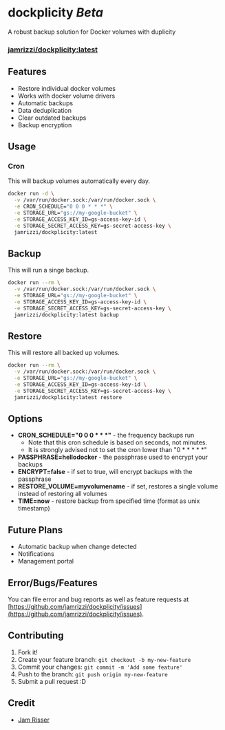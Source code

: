 # dockplicity _Beta_
A robust backup solution for Docker volumes with duplicity

### [jamrizzi/dockplicity:latest](https://hub.docker.com/r/jamrizzi/dockplicity/)

## Features
* Restore individual docker volumes
* Works with docker volume drivers
* Automatic backups
* Data deduplication
* Clear outdated backups
* Backup encryption

## Usage

### Cron
This will backup volumes automatically every day.
```sh
docker run -d \
  -v /var/run/docker.sock:/var/run/docker.sock \
  -e CRON_SCHEDULE="0 0 0 * * *" \
  -e STORAGE_URL="gs://my-google-bucket" \
  -e STORAGE_ACCESS_KEY_ID=gs-access-key-id \
  -e STORAGE_SECRET_ACCESS_KEY=gs-secret-access-key \
  jamrizzi/dockplicity:latest
```

## Backup
This will run a singe backup.
```sh
docker run --rm \
  -v /var/run/docker.sock:/var/run/docker.sock \
  -e STORAGE_URL="gs://my-google-bucket" \
  -e STORAGE_ACCESS_KEY_ID=gs-access-key-id \
  -e STORAGE_SECRET_ACCESS_KEY=gs-secret-access-key \
  jamrizzi/dockplicity:latest backup
```

## Restore
This will restore all backed up volumes.
```sh
docker run --rm \
  -v /var/run/docker.sock:/var/run/docker.sock \
  -e STORAGE_URL="gs://my-google-bucket" \
  -e STORAGE_ACCESS_KEY_ID=gs-access-key-id \
  -e STORAGE_SECRET_ACCESS_KEY=gs-secret-access-key \
  jamrizzi/dockplicity:latest restore
```

## Options
* __CRON_SCHEDULE="0 0 0 &ast; &ast; &ast;"__ - the frequency backups run
  * Note that this cron schedule is based on seconds, not minutes.
  * It is strongly advised not to set the cron lower than "0 &ast; &ast; &ast; &ast; &ast;"
* __PASSPHRASE=hellodocker__ - the passphrase used to encrypt your backups
* __ENCRYPT=false__ - if set to true, will encrypt backups with the passphrase
* __RESTORE_VOLUME=myvolumename__ - if set, restores a single volume instead of restoring all volumes
* __TIME=now__ - restore backup from specified time (format as unix timestamp)

## Future Plans
* Automatic backup when change detected
* Notifications
* Management portal

## Error/Bugs/Features
You can file error and bug reports as well as feature requests at [https://github.com/jamrizzi/dockplicity/issues](https://github.com/jamrizzi/dockplicity/issues).

## Contributing
1. Fork it!
2. Create your feature branch: `git checkout -b my-new-feature`
3. Commit your changes: `git commit -m 'Add some feature'`
4. Push to the branch: `git push origin my-new-feature`
5. Submit a pull request :D

## Credit
* [Jam Risser](https://github.com/jamrizzi)
